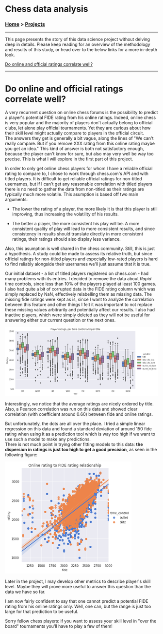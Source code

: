 # Chess data analysis

### [Home](https://morgant-ds.github.io) > [Projects](https://morgant-ds.github.io/data-science-projects) 
-------------------------------
This page presents the story of this data science project without delving deep in details. Please keep reading for an overview of the methodology and results of this study, or head over to the below links for a more in-depth look.

[Do online and official ratings correlate well?](chess-data-analysis/chess-ratings-correlation.md)

-------------------------------

# Do online and official ratings correlate well?

A very recurrent question on online chess forums is the possibility to predict a player's potential FIDE rating from his online ratings. Indeed, online chess is very popular and the majority of players don't actually belong to official clubs, let alone play official tournaments. Yet they are curious about how their skill level might actually compare to players in the official circuit.  
The answers they get is generally a bit vague, along the lines of "We can't really compare. But if you remove XXX rating from this online rating maybe you get an idea." This kind of answer is both not satisfactory enough, because the player can't know for sure, but also may very well be way too precise. This is what I will explore in the first part of this project.

In order to only get online chess players for whom I have a reliable official rating to compare to, I chose to work through chess.com's API and with titled players. It is difficult to get reliable official ratings for non-titled usernames, but if I can't get any reasonable correlation with titled players there is no need to gather the data from non-titled as their ratings are typically much more volatile. This asumption is based off two main arguments:  

- The lower the rating of a player, the more likely it is that this player is still improving, thus increasing the volatility of his results.  

- The better a player, the more consistent his play will be. A more consistent quality of play will lead to more consistent results, and since consistency in results should translate directly in more consistent ratings, their ratings should also display less variance.  

Also, this asumption is well shared in the chess community. Still, this is just a hypothesis. A study could be made to assess its relative truth, but since official ratings for non-titled players and especially low-rated players is hard to find reliably alongside their usernames we'll just assume that it is true.

Our initial dataset - a list of titled players registered on chess.com - had many problems with its entries. I decided to remove the data about *Rapid* time controls, since less than 10% of the players played at least 100 games. I also had quite a bit of corrupted data in the FIDE rating column which was simply replaced by NaN, effectively relabelling them as missing data. The missing fide ratings were kept as is, since I want to analyze the correlation between this feature and other things I felt it was important to not replace these missing values arbitrarily and potentially affect our results. I also had inactive players, which were simply deleted as they will not be useful for answering either our current question or the next ones.

![Mean and standard deviation vizualization of chess ratings](chess-data-analysis/chess-ratings-correlation/output_15_1.png)

Interestingly, we notice that the average ratings are nicely ordered by title. Also, a Pearson correlation was run on this data and showed clear correlation (with coefficient around 0.60) between fide and online ratings.
  
  
But unfortunately, the dots are all over the place. I tried a simple linear regression on this data and found a standard deviation of around 150 fide rating when using it as a prediction tool which is way too high if we want to use such a model to make any predictions.  
There is not much point in trying other fitting models to this data: **the dispersion in ratings is just too high to get a good precision**, as seen in the following figure:  

![Regression plot of online blitz/bullet vs FIDE ratings](chess-data-analysis/chess-ratings-correlation/output_31_1.png)

Later in the project, I may develop other metrics to describe player's skill level. Maybe they will prove more useful to answer this question than the data we have so far.  

I am now fairly confident to say that one cannot predict a potential FIDE rating from his online ratings only. Well, one can, but the range is just too large for that prediction to be useful.  
  
Sorry fellow chess players: if you want to assess your skill level in "over the board" tournaments you'll have to play a few of them!
